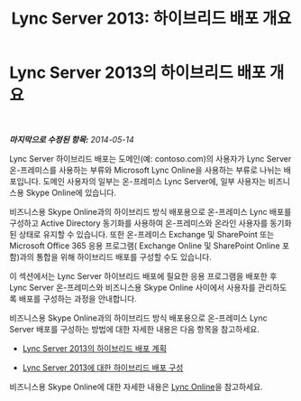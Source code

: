 ﻿---
title: 'Lync Server 2013: 하이브리드 배포 개요'
TOCTitle: 하이브리드 배포 개요
ms:assetid: f6610f2f-c804-4f36-81fc-7aa3297bb4a2
ms:mtpsurl: https://technet.microsoft.com/ko-kr/library/JJ205386(v=OCS.15)
ms:contentKeyID: 49305556
ms.date: 08/24/2015
mtps_version: v=OCS.15
ms.translationtype: HT
---

# Lync Server 2013의 하이브리드 배포 개요

 

_**마지막으로 수정된 항목:** 2014-05-14_

Lync Server 하이브리드 배포는 도메인(예: contoso.com)의 사용자가 Lync Server 온-프레미스를 사용하는 부류와 Microsoft Lync Online을 사용하는 부류로 나뉘는 배포입니다. 도메인 사용자의 일부는 온-프레미스 Lync Server에, 일부 사용자는 비즈니스용 Skype Online에 있습니다.

비즈니스용 Skype Online과의 하이브리드 방식 배포용으로 온-프레미스 Lync 배포를 구성하고 Active Directory 동기화를 사용하여 온-프레미스와 온라인 사용자를 동기화된 상태로 유지할 수 있습니다. 또한 온-프레미스 Exchange 및 SharePoint 또는 Microsoft Office 365 응용 프로그램( Exchange Online 및 SharePoint Online 포함)과의 통합을 위해 하이브리드 배포를 구성할 수도 있습니다.

이 섹션에서는 Lync Server 하이브리드 배포에 필요한 응용 프로그램을 배포한 후 Lync Server 온-프레미스와 비즈니스용 Skype Online 사이에서 사용자를 관리하도록 배포를 구성하는 과정을 안내합니다.

비즈니스용 Skype Online과의 하이브리드 방식 배포용으로 온-프레미스 Lync Server 배포를 구성하는 방법에 대한 자세한 내용은 다음 항목을 참고하세요.

  - [Lync Server 2013의 하이브리드 배포 계획](this-topic-is-no-longer-available_2.md)

  - [Lync Server 2013에 대한 하이브리드 배포 구성](lync-server-2013-configuring-hybrid-deployments.md)

비즈니스용 Skype Online에 대한 자세한 내용은 [Lync Online](http://go.microsoft.com/fwlink/p/?linkid=282396)을 참고하세요.


